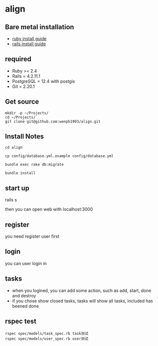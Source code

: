 # align

## Bare metal installation
- [ruby install guide](https://ruby-china.org/wiki/rvm-guide)
- [rails install guide](https://ruby-china.org/wiki/mac-nginx-passenger-rails)

## required
- Ruby >= 2.4
- Rails = 4.2.11.1
- PostgreSQL = 12.4 with postgis
- Git = 2.20.1

## Get source
```shell
mkdir -p ~/Projects/
cd ~/Projects/
git clone git@github.com:wenph1993/align.git
```

## Install Notes
```shell
cd align

cp config/database.yml.example config/database.yml

bundle exec rake db:migrate

bundle install
```

## start up
rails s

then you can open web with localhost:3000

## register

you need register user first

## login
you can user login in

## tasks
- when you logined, you can add some action, such as add, start, done and destroy
- if you chose show closed tasks, tasks will show all tasks, included has beened done

## rspec test
```
rspec spec/models/task_spec.rb task测试
rspec spec/models/user_spec.rb user测试
```
